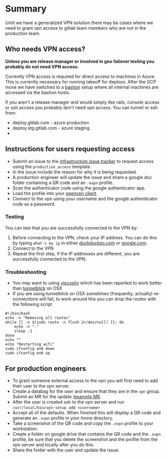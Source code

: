 # Summary

Until we have a generalized VPN solution there may be cases where
we need to grant vpn access to gitlab team members who are not in
the production team.

## Who needs VPN access?

**Unless you are release manager or involved in geo failover testing
you probably do not need VPN access.**

Currently VPN access is required for direct access to machines in Azure.
This is currently necessary for running takeoff for deploys. After the
GCP move we have switched to a [bastion](https://gitlab.com/gitlab-com/runbooks/blob/master/howto/gprd-bastions.md)
setup where all internal machines are accessed via the bastion hosts.

If you aren't a release manager and would simply like rails, console access
or ssh access you probably don't need vpn access. You can tunnel or ssh
from: 
* deploy.gitlab.com - azure production
* deploy.stg.gitlab.com - azure staging
* 

## Instructions for users requesting access

* Submit an issue to the [infrastructure issue tracker](https://gitlab.com/gitlab-com/infrastructure/issues/new?issuable_template=production_access) to request access using the `production_access` template.
* In the issue include the reason for why it is being requested.
* A production engineer will update the issue and share a google doc folder containing a QR code and an `.ovpn` profile.
* Scan the authenticator code using the google authenticator app.
* Load the profile into your [openvpn client](https://openvpn.net/index.php/access-server/section-faq-openvpn-as/client-configuration.html).
* Connect to the vpn using your username and the google authenticator code as a password.

### Testing
You can test that you are successfully connected to the VPN by:
1. Before connecting to the VPN, check your IP address. You can do this by typing `what's my ip` in either [duckduckgo.com](https://duckduckgo.com/?q=what's+my+ip) or [google.com](https://www.google.com/search?q=what's+my+ip).
1. Connect to the VPN
1. Repeat the first step, if the IP addresses are different, you are successfully connected to the VPN.

### Troubleshooting

* You may want to using [viscosity](https://www.sparklabs.com/viscosity/) which has been reported to work better than [tunnelblick](https://tunnelblick.net/) on OSX
* If you are using tunnelblick on OSX sometimes (frequently, actually) re-connections will fail, to work around this you can drop the routes with the following script
```
#!/bin/bash
echo -n "Removing all routes"
while [[ -n $(sudo route -n flush 2>/dev/null) ]]; do
    echo -n "."
    sleep .1
done
echo ""
echo "Restarting wifi"
sudo ifconfig en0 down
sudo ifconfig en0 up
```

## For production engineers

* To grant someone external access to the vpn you will first need to add their user to the vpn server.
* Create a databag for the user and ensure that they are in the `vpn` group. Submit an MR for the update ([example MR](https://dev.gitlab.org/cookbooks/chef-repo/merge_requests/1248).
* After the user is created ssh to the vpn server and run `/usr/local/bin/vpn-setup add <username>`
* Accept all of the defaults. When finished this will display a QR code and generate an `.ovpn` profile in your home directory.
* Take a screenshot of the QR code and copy the `.ovpn` profile to your workstation.
* Create a folder on google drive that contains the QR code and the `.ovpn` profile, be sure that you delete the screenshot and the profile from the vpn server and locally after you do this.
* Share the folder with the user and update the issue.
